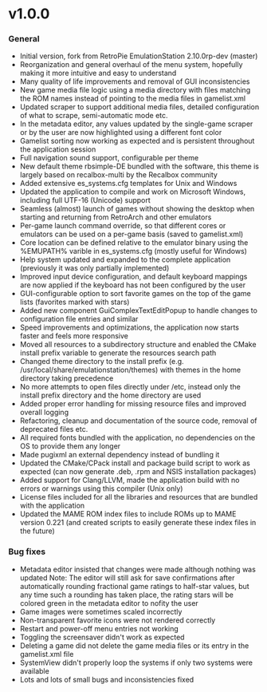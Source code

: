 v1.0.0
======

### General

* Initial version, fork from RetroPie EmulationStation 2.10.0rp-dev (master)
* Reorganization and general overhaul of the menu system, hopefully making it more intuitive and easy to understand
* Many quality of life improvements and removal of GUI inconsistencies
* New game media file logic using a media directory with files matching the ROM names instead of pointing to the media files in gamelist.xml
* Updated scraper to support additional media files, detailed configuration of what to scrape, semi-automatic mode etc.
* In the metadata editor, any values updated by the single-game scraper or by the user are now highlighted using a different font color
* Gamelist sorting now working as expected and is persistent throughout the application session
* Full navigation sound support, configurable per theme
* New default theme rbsimple-DE bundled with the software, this theme is largely based on recalbox-multi by the Recalbox community
* Added extensive es_systems.cfg templates for Unix and Windows
* Updated the application to compile and work on Microsoft Windows, including full UTF-16 (Unicode) support
* Seamless (almost) launch of games without showing the desktop when starting and returning from RetroArch and other emulators
* Per-game launch command override, so that different cores or emulators can be used on a per-game basis (saved to gamelist.xml)
* Core location can be defined relative to the emulator binary using the %EMUPATH% varible in es_systems.cfg (mostly useful for Windows)
* Help system updated and expanded to the complete application (previously it was only partially implemented)
* Improved input device configuration, and default keyboard mappings are now applied if the keyboard has not been configured by the user
* GUI-configurable option to sort favorite games on the top of the game lists (favorites marked with stars)
* Added new component GuiComplexTextEditPopup to handle changes to configuration file entries and similar
* Speed improvements and optimizations, the application now starts faster and feels more responsive
* Moved all resources to a subdirectory structure and enabled the CMake install prefix variable to generate the resources search path
* Changed theme directory to the install prefix (e.g. /usr/local/share/emulationstation/themes) with themes in the home directory taking precedence
* No more attempts to open files directly under /etc, instead only the install prefix directory and the home directory are used
* Added proper error handling for missing resource files and improved overall logging
* Refactoring, cleanup and documentation of the source code, removal of deprecated files etc.
* All required fonts bundled with the application, no dependencies on the OS to provide them any longer
* Made pugixml an external dependency instead of bundling it
* Updated the CMake/CPack install and package build script to work as expected (can now generate .deb, .rpm and NSIS installation packages)
* Added support for Clang/LLVM, made the application build with no errors or warnings using this compiler (Unix only)
* License files included for all the libraries and resources that are bundled with the application
* Updated the MAME ROM index files to include ROMs up to MAME version 0.221 (and created scripts to easily generate these index files in the future)

### Bug fixes

* Metadata editor insisted that changes were made although nothing was updated
  Note: The editor will still ask for save confirmations after automatically rounding fractional game ratings to half-star values, but any time such a rounding has taken place, the rating stars will be colored green in the metadata editor to nofity the user
* Game images were sometimes scaled incorrectly
* Non-transparent favorite icons were not rendered correctly
* Restart and power-off menu entries not working
* Toggling the screensaver didn't work as expected
* Deleting a game did not delete the game media files or its entry in the gamelist.xml file
* SystemView didn't properly loop the systems if only two systems were available
* Lots and lots of small bugs and inconsistencies fixed
